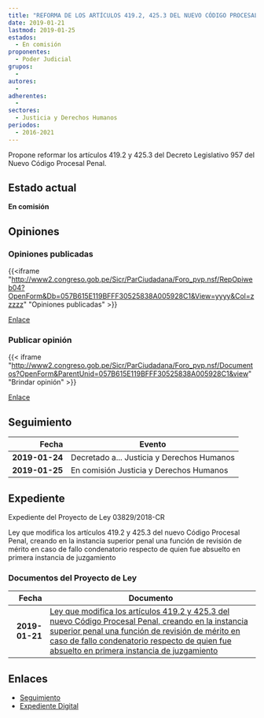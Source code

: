 ```yaml
---
title: "REFORMA DE LOS ARTÍCULOS 419.2, 425.3 DEL NUEVO CÓDIGO PROCESAL PENAL"
date: 2019-01-21
lastmod: 2019-01-25
estados: 
  - En comisión
proponentes: 
  - Poder Judicial
grupos: 
  - 
autores: 
  - 
adherentes: 
  - 
sectores: 
  - Justicia y Derechos Humanos
periodos: 
  - 2016-2021
---
```


Propone reformar los artículos 419.2 y 425.3 del Decreto Legislativo 957 del Nuevo Código Procesal Penal.


## Estado actual

**En comisión**

## Opiniones

### Opiniones publicadas

{{<iframe "http://www2.congreso.gob.pe/Sicr/ParCiudadana/Foro_pvp.nsf/RepOpiweb04?OpenForm&Db=057B615E119BFFF30525838A005928C1&View=yyyy&Col=zzzzz" "Opiniones publicadas" >}}

[Enlace](http://www2.congreso.gob.pe/Sicr/ParCiudadana/Foro_pvp.nsf/RepOpiweb04?OpenForm&Db=057B615E119BFFF30525838A005928C1&View=yyyy&Col=zzzzz)
### Publicar opinión

{{< iframe "http://www2.congreso.gob.pe/Sicr/ParCiudadana/Foro_pvp.nsf/Documentos?OpenForm&ParentUnid=057B615E119BFFF30525838A005928C1&view" "Brindar opinión" >}}

[Enlace](http://www2.congreso.gob.pe/Sicr/ParCiudadana/Foro_pvp.nsf/Documentos?OpenForm&ParentUnid=057B615E119BFFF30525838A005928C1&view)

## Seguimiento

| Fecha | Evento |
|------:|--------|
| **2019-01-24** | Decretado a... Justicia y Derechos Humanos|
| **2019-01-25** | En comisión Justicia y Derechos Humanos|


## Expediente

Expediente del Proyecto de Ley 03829/2018-CR

Ley que modifica los artículos 419.2 y 425.3 del nuevo Código Procesal Penal, creando en la instancia superior penal una función de revisión de mérito en caso de fallo condenatorio respecto de quien fue absuelto en primera instancia de juzgamiento


### Documentos del Proyecto de Ley

| Fecha | Documento |
|------:|--------|
| **2019-01-21** | [Ley que modifica los artículos 419.2 y 425.3 del nuevo Código Procesal Penal, creando en la instancia superior penal una función de revisión de mérito en caso de fallo condenatorio respecto de quien fue absuelto en primera instancia de juzgamiento](http://www.leyes.congreso.gob.pe/Documentos/2016_2021/Proyectos_de_Ley_y_de_Resoluciones_Legislativas/PL0382920190121..pdf) |

## Enlaces 

- [Seguimiento](http://www2.congreso.gob.pe/Sicr/TraDocEstProc/CLProLey2016.nsf/f7fff46988ca05b1052578e100829cc7/96856ebf00b12d140525838a00699d52?OpenDocument)
- [Expediente Digital](http://www2.congreso.gob.pe/Sicr/TraDocEstProc/CLProLey2016.nsf/f7fff46988ca05b1052578e100829cc7/96856ebf00b12d140525838a00699d52?OpenDocument&Click=05257FB7005EB655.eb71d0cf91d8294e05256cdf006b5706/$Body/0.1C6C)
